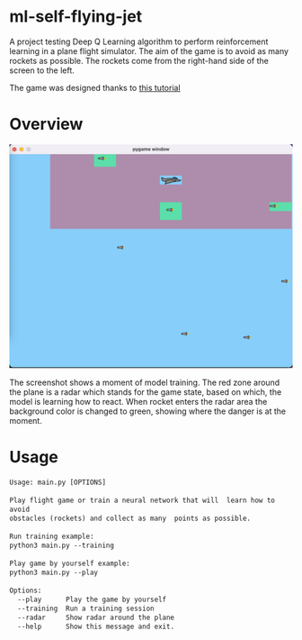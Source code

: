 # ml-self-flying-jet
A project testing Deep Q Learning algorithm to perform
reinforcement learning in a plane flight simulator. 
The aim of the game is to avoid as many rockets as possible. 
The rockets come from the right-hand side of the screen to the left.

The game was designed thanks to [this tutorial](https://realpython.com/pygame-a-primer/)

# Overview
![screenshot](./images/docs/game_screenshot.png "Training screenshot")

The screenshot shows a moment of model training. The red zone around the plane is a radar which stands for the game state, based on which, the model is learning how to react. When rocket enters the radar area the background color is changed to green, showing where the danger is at the moment.

# Usage

```
Usage: main.py [OPTIONS]

Play flight game or train a neural network that will  learn how to avoid
obstacles (rockets) and collect as many  points as possible.

Run training example: 
python3 main.py --training

Play game by yourself example: 
python3 main.py --play

Options:
  --play      Play the game by yourself
  --training  Run a training session
  --radar     Show radar around the plane
  --help      Show this message and exit.
```